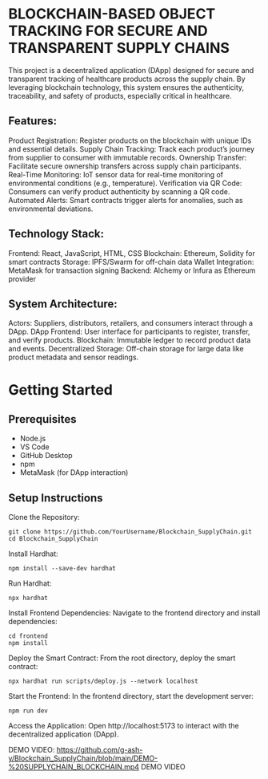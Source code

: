 # BLOCKCHAIN-BASED OBJECT TRACKING FOR SECURE AND TRANSPARENT SUPPLY CHAINS

This project is a decentralized application (DApp) designed for secure and transparent tracking of healthcare products across the supply chain. By leveraging blockchain technology, this system ensures the authenticity, traceability, and safety of products, especially critical in healthcare.

## Features:

Product Registration: Register products on the blockchain with unique IDs and essential details.
Supply Chain Tracking: Track each product’s journey from supplier to consumer with immutable records.
Ownership Transfer: Facilitate secure ownership transfers across supply chain participants.
Real-Time Monitoring: IoT sensor data for real-time monitoring of environmental conditions (e.g., temperature).
Verification via QR Code: Consumers can verify product authenticity by scanning a QR code.
Automated Alerts: Smart contracts trigger alerts for anomalies, such as environmental deviations.

## Technology Stack:

Frontend: React, JavaScript, HTML, CSS
Blockchain: Ethereum, Solidity for smart contracts
Storage: IPFS/Swarm for off-chain data
Wallet Integration: MetaMask for transaction signing
Backend: Alchemy or Infura as Ethereum provider

## System Architecture:

Actors: Suppliers, distributors, retailers, and consumers interact through a DApp.
DApp Frontend: User interface for participants to register, transfer, and verify products.
Blockchain: Immutable ledger to record product data and events.
Decentralized Storage: Off-chain storage for large data like product metadata and sensor readings.


# Getting Started
## Prerequisites
- Node.js
- VS Code
- GitHub Desktop
- npm
- MetaMask (for DApp interaction)

## Setup Instructions
Clone the Repository:
```
git clone https://github.com/YourUsername/Blockchain_SupplyChain.git
cd Blockchain_SupplyChain
```
Install Hardhat:
```
npm install --save-dev hardhat
```
Run Hardhat:
```
npx hardhat
```
Install Frontend Dependencies: Navigate to the frontend directory and install dependencies:
```
cd frontend
npm install
```
Deploy the Smart Contract: From the root directory, deploy the smart contract:
```
npx hardhat run scripts/deploy.js --network localhost
```
Start the Frontend: In the frontend directory, start the development server:
```
npm run dev
```
Access the Application: Open http://localhost:5173 to interact with the decentralized application (DApp).

DEMO VIDEO: https://github.com/g-ash-y/Blockchain_SupplyChain/blob/main/DEMO-%20SUPPLYCHAIN_BLOCKCHAIN.mp4
DEMO VIDEO
